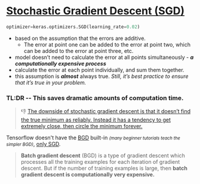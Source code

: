 # [Stochastic Gradient Descent (SGD)][1]

```py
optimizer=keras.optimizers.SGD(learning_rate=0.02)
```

- based on the assumption that the errors are additive. 
  * The error at point one can be added to the error at point two, 
    which can be added to the error at point three, etc.
- model doesn’t need to calculate the error at all points simultaneously - 
  _**a computationally expensive process**_
- calculate the error at each point individually, and sum them together.
- this assumption is ***almost*** always true.
  <mdi-warning class="text-yellow-500" /> *Still, it’s best practice to ensure that it’s true in your problem.*

<div class="mt-2"></div>

<h3 class="text-orange-500">TL:DR -- This saves dramatic amounts of computation time.</h3>

> 👎 [The downside of stochastic gradient descent is that it doesn’t find the true minimum as reliably. Instead it has a tendency to get extremely close, then circle the minimum forever. ][1]

 <logos-tensorflow /> Tensorflow doesn't have the [BGD][2] built-in 
 <small class="text-gray-500">_(many beginner tutorials teach the simpler BGD)_</small>,
 [only SGD][3].

 > **Batch gradient descent** (BGD) is a type of gradient descent which processes all the training examples for each iteration of gradient descent. But if the number of training examples is large, then **batch gradient descent is computationally very expensive.**

 [1]: https://towardsdatascience.com/understanding-gradient-descent-35a7e3007098
 [2]: https://medium.com/@kumaranupam2020/difference-between-batch-gradient-descent-bgd-minibatch-gradient-descent-mgd-and-stochastic-657efcb4194b
 [3]: https://www.tensorflow.org/api_docs/python/tf/keras/optimizers
 